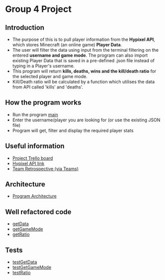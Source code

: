 # Group 4 Project
## Introduction

- The purpose of this is to pull player information from the **Hypixel API**, which stores Minecraft (an online game) **Player Data**.
- The user will filter the data using input from the terminal filtering on the entered **username and game mode**. The program can also import existing Player Data that is saved in a pre-defined .json file instead of typing in a Player's username.
- This program will return **kills, deaths, wins and the kill/death ratio** for the selected player and game mode.
- Kill/Death ratio will be calculated by a function which utilises the data from API called 'kills' and 'deaths'.

## How the program works

- Run the program [main](functions/main.py)
- Enter the username/player you are looking for (or use the existing JSON file)
- Program will get, filter and display the required player stats

## Useful information

- [Project Trello board](https://trello.com/b/N6nXzian/tsi-team-4)
- [Hypixel API link](https://api.hypixel.net/player?key=c1e412b1-5131-49f9-b7a2-bdfda4371684&name=Jif)
- [Team Retrospective (via Teams)](https://teams.microsoft.com/l/file/49ABE7D5-C95D-465B-B8ED-63E200225C80?tenantId=6e725c29-763a-4f50-81f2-2e254f0133c8&fileType=xlsx&objectUrl=https%3A%2F%2Fgla.sharepoint.com%2Fsites%2Fmsteams_19d476-GroupFour%2FShared%20Documents%2FGroup%20Four%2FGroup4_Retrospective.xlsx&baseUrl=https%3A%2F%2Fgla.sharepoint.com%2Fsites%2Fmsteams_19d476-GroupFour&serviceName=teams&threadId=19:6645007512514573bea2e0363765e6e2@thread.tacv2&groupId=a4a306c3-e31e-48f6-9eb9-f1ee4d95eb4b)

## Architecture

- [Program Architecture](docs/architecture.md)

## Well refactored code

- [getData](functions/getData.py)
- [getGameMode](functions/getGameMode.py)
- [getRatio](functions/getRatio.py)

## Tests

- [testGetData](tests/test_get_data.py)
- [testGetGameMode](tests/test_get_game_mode.py)
- [testRatio](tests/test_ratio.py)
